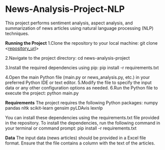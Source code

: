 # News-Analysis-Project-NLP

This project performs sentiment analysis, aspect analysis, and summarization of news articles using natural language processing (NLP) techniques.

**Running the Project**
1.Clone the repository to your local machine:
git clone <[repository_url](https://github.com/mishop-15/News-Analysis-Project-NLP-)>

2.Navigate to the project directory:
cd news-analysis-project

3.Install the required dependencies using pip:
pip install -r requirements.txt

4.Open the main Python file (main.py or news_analysis.py, etc.) in your preferred Python IDE or text editor.
5.Modify the file to specify the input data or any other configuration options as needed.
6.Run the Python file to execute the project:
python main.py


**Requirements**
The project requires the following Python packages:
numpy
pandas
nltk
scikit-learn
gensim
pyLDAvis
lexnlp

You can install these dependencies using the requirements.txt file provided in the repository.
To install the dependencies, run the following command in your terminal or command prompt:
pip install -r requirements.txt

**Data**
The input data (news articles) should be provided in a Excel file format. Ensure that the file contains a column with the text of the articles.

